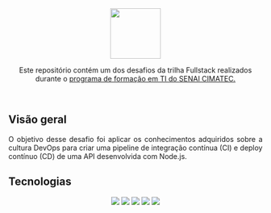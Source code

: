 <div align="center">
<img src="https://user-images.githubusercontent.com/87024844/179623425-fece8b57-9440-4c46-8723-b894a4f304a6.png" width="100">
<p>Este repositório contém um dos desafios da trilha Fullstack realizados durante o <a href="https://portal.formacaoti.senaicimatec.com.br/">programa de formação em TI do SENAI CIMATEC.</a><p>
<br>
</div>
<h2>Visão geral</h2>
<div align="justify"><p>O objetivo desse desafio foi aplicar os conhecimentos adquiridos sobre a cultura DevOps para criar uma pipeline de integração contínua (CI) e deploy contínuo (CD) de uma API desenvolvida com Node.js.</p></div>

<h2>Tecnologias</h2>
<div align="center">
<img src="https://img.shields.io/static/v1?label=GIT&message=2.35.1.windows.2&color=FF0000&style=for-the-badge">
<img src="https://img.shields.io/static/v1?label=Node.js&message=16.15.1&color=32CD32&style=for-the-badge">
<img src="https://img.shields.io/static/v1?label=Ruby&message=3.1.2p20&color=FF0000&style=for-the-badge">
<img src="https://img.shields.io/static/v1?label=Travis-CI&message=1.11.1&color=F0E68C&style=for-the-badge">
<img src="https://img.shields.io/static/v1?label=Heroku&message=7.53.0&color=8A2BE2&style=for-the-badge">
</div>
	
